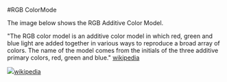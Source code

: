 #RGB ColorMode

The image below shows the RGB Additive Color Model.  

"The RGB color model is an additive color model in which red, green and blue light are added together in various ways to reproduce a broad array of colors. The name of the model comes from the initials of the three additive primary colors, red, green and blue." [wikipedia](https://en.wikipedia.org/wiki/RGB_color_model)

![](https://upload.wikimedia.org/wikipedia/commons/thumb/c/c2/AdditiveColor.svg/240px-AdditiveColor.svg.png)[wikipedia](https://commons.wikimedia.org/wiki/File%3AAdditiveColor.svg)


